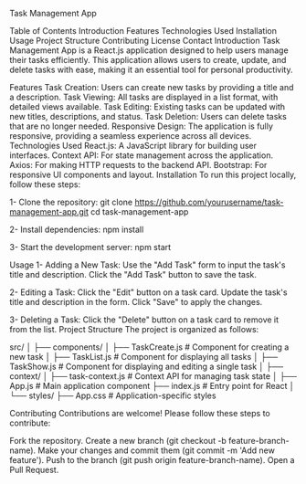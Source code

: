 Task Management App

Table of Contents
Introduction
Features
Technologies Used
Installation
Usage
Project Structure
Contributing
License
Contact
Introduction
Task Management App is a React.js application designed to help users manage their tasks efficiently. This application allows users to create, update, and delete tasks with ease, making it an essential tool for personal productivity.

Features
Task Creation: Users can create new tasks by providing a title and a description.
Task Viewing: All tasks are displayed in a list format, with detailed views available.
Task Editing: Existing tasks can be updated with new titles, descriptions, and status.
Task Deletion: Users can delete tasks that are no longer needed.
Responsive Design: The application is fully responsive, providing a seamless experience across all devices.
Technologies Used
React.js: A JavaScript library for building user interfaces.
Context API: For state management across the application.
Axios: For making HTTP requests to the backend API.
Bootstrap: For responsive UI components and layout.
Installation
To run this project locally, follow these steps:

1- Clone the repository:
git clone https://github.com/yourusername/task-management-app.git
cd task-management-app

2- Install dependencies:
npm install

3- Start the development server:
npm start

Usage
1- Adding a New Task:
Use the "Add Task" form to input the task's title and description.
Click the "Add Task" button to save the task.

2- Editing a Task:
Click the "Edit" button on a task card.
Update the task's title and description in the form.
Click "Save" to apply the changes.

3- Deleting a Task:
Click the "Delete" button on a task card to remove it from the list.
Project Structure
The project is organized as follows:

src/
│
├── components/
│   ├── TaskCreate.js        # Component for creating a new task
│   ├── TaskList.js          # Component for displaying all tasks
│   ├── TaskShow.js          # Component for displaying and editing a single task
│
├── context/
│   ├── task-context.js      # Context API for managing task state
│
├── App.js                   # Main application component
├── index.js                 # Entry point for React
│
└── styles/
    ├── App.css              # Application-specific styles

Contributing
Contributions are welcome! Please follow these steps to contribute:

Fork the repository.
Create a new branch (git checkout -b feature-branch-name).
Make your changes and commit them (git commit -m 'Add new feature').
Push to the branch (git push origin feature-branch-name).
Open a Pull Request.
